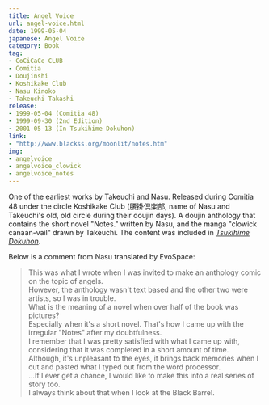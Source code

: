 ```yaml
---
title: Angel Voice
url: angel-voice.html
date: 1999-05-04
japanese: Angel Voice
category: Book
tag:
- CoCiCaCe CLUB
- Comitia
- Doujinshi
- Koshikake Club
- Nasu Kinoko
- Takeuchi Takashi
release:
- 1999-05-04 (Comitia 48)
- 1999-09-30 (2nd Edition)
- 2001-05-13 (In Tsukihime Dokuhon)
link:
- "http://www.blackss.org/moonlit/notes.htm"
img:
- angelvoice
- angelvoice_clowick
- angelvoice_notes
---
```


One of the earliest works by Takeuchi and Nasu. Released during Comitia 48 under the circle Koshikake Club (腰掛倶楽部, name of Nasu and Takeuchi's old, old circle during their doujin days). A doujin anthology that contains the short novel "Notes." written by Nasu, and the manga "clowick canaan-vail" drawn by Takeuchi. The content was included in [*Tsukihime Dokuhon*](tsukihime-dokuhon.html).

Below is a comment from Nasu translated by EvoSpace:

> This was what I wrote when I was invited to make an anthology comic on the topic of angels.  
> However, the anthology wasn't text based and the other two were artists, so I was in trouble.  
> What is the meaning of a novel when over half of the book was pictures?  
> Especially when it's a short novel. That's how I came up with the irregular "Notes" after my doubtfulness.  
> I remember that I was pretty satisfied with what I came up with, considering that it was completed in a short amount of time.  
> Although, it's unpleasant to the eyes, it brings back memories when I cut and pasted what I typed out from the word processor.  
> ...If I ever get a chance, I would like to make this into a real series of story too.  
> I always think about that when I look at the Black Barrel.  